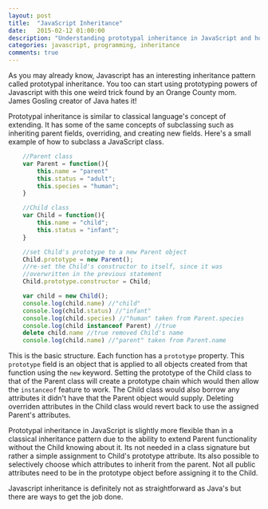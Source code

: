 ```yaml
---
layout: post
title:  "JavaScript Inheritance"
date:   2015-02-12 01:00:00
description: "Understanding prototypal inheritance in JavaScript and how to implement subclassing"
categories: javascript, programming, inheritance
comments: true
---
```


As you may already know, Javascript has an interesting inheritance pattern called prototypal inheritance. You too can start using prototyping powers of Javascript with this one weird trick found by an Orange County mom. James Gosling creator of Java hates it!

Prototypal inheritance is similar to classical language's concept of extending. It has some of the same concepts of subclassing such as inheriting parent fields, overriding, and creating new fields. Here's a small example of how to subclass a JavaScript class.

```javascript
    //Parent class
    var Parent = function(){
        this.name = "parent"
        this.status = "adult";
        this.species = "human";
    }

    //Child class
    var Child = function(){
        this.name = "child";
        this.status = "infant";
    }

    //set Child's prototype to a new Parent object
    Child.prototype = new Parent();
    //re-set the Child's constructor to itself, since it was 
    //overwritten in the previous statement
    Child.prototype.constructor = Child;

    var child = new Child();
    console.log(child.name) //"child"
    console.log(child.status) //"infant"
    console.log(child.species) //"human" taken from Parent.species
    console.log(child instanceof Parent) //true
    delete child.name //true removed Child's name
    console.log(child.name) //"parent" taken from Parent.name
```

This is the basic structure. Each function has a `prototype` property. This `prototype` field is an object that is applied to all objects created from that function using the `new` keyword. Setting the prototype of the Child class to that of the Parent class will create a prototype chain which would then allow the `instanceof` feature to work. The Child class would also borrow any attributes it didn't have that the Parent object would supply. Deleting overriden attributes in the Child class would revert back to use the assigned Parent's attributes.

Prototypal inheritance in JavaScript is slightly more flexible than in a classical inheritance pattern due to the ability to extend Parent functionality without the Child knowing about it. Its not needed in a class signature but rather a simple assignment to Child's prototype attribute. Its also possible to selectively choose which attributes to inherit from the parent. Not all public attributes need to be in the prototype object before assigning it to the Child.

Javascript inheritance is definitely not as straightforward as Java's but there are ways to get the job done.